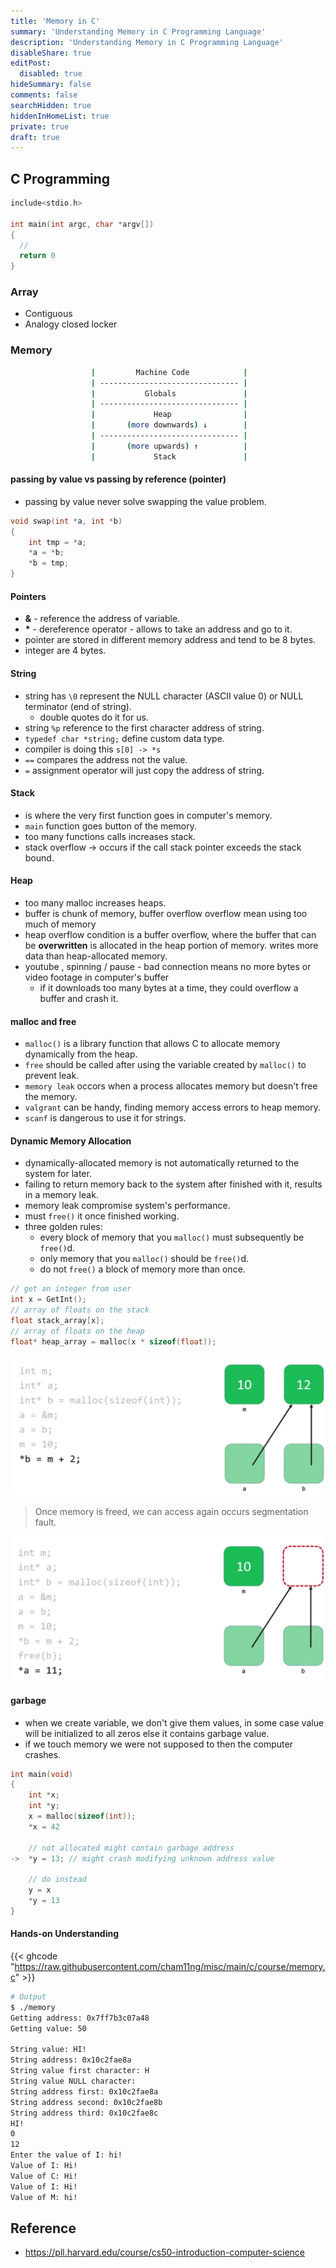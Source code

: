 ```yaml
---
title: 'Memory in C'
summary: 'Understanding Memory in C Programming Language'
description: 'Understanding Memory in C Programming Language'
disableShare: true
editPost:
  disabled: true
hideSummary: false
comments: false
searchHidden: true
hiddenInHomeList: true
private: true
draft: true
---
```


## C Programming

```c
include<stdio.h>

int main(int argc, char *argv[])
{
  //
  return 0
}
```

### Array

- Contiguous
- Analogy closed locker

### Memory

```bash
                  |         Machine Code            |
                  | ------------------------------- |
                  |           Globals               |
                  | ------------------------------- |
                  |             Heap                |
                  |       (more downwards) ↓        |
                  | ------------------------------- |
                  |       (more upwards) ↑          |
                  |             Stack               |
```

#### passing by value vs passing by reference (pointer)

- passing by value never solve swapping the value problem.

```c
void swap(int *a, int *b)
{
    int tmp = *a;
    *a = *b;
    *b = tmp;
}
```

#### Pointers

- **&** - reference the address of variable.
- **\*** - dereference operator - allows to take an address and go to it.
- pointer are stored in different memory address and tend to be 8 bytes.
- integer are 4 bytes.

#### String

- string has `\0` represent the NULL character (ASCII value 0) or NULL terminator (end of string).
  - double quotes do it for us.
- string `%p` reference to the first character address of string.
- `typedef char *string;` define custom data type.
- compiler is doing this `s[0] -> *s`
- `==` compares the address not the value.
- `=` assignment operator will just copy the address of string.

#### Stack

- is where the very first function goes in computer's memory.
- `main` function goes button of the memory.
- too many functions calls increases stack.
- stack overflow -> occurs if the call stack pointer exceeds the stack bound.

#### Heap

- too many malloc increases heaps.
- buffer is chunk of memory, buffer overflow overflow mean using too much of memory
- heap overflow condition is a buffer overflow, where the buffer that can be **overwritten** is allocated in the heap portion of memory. writes more data than heap-allocated memory.
- youtube , spinning / pause - bad connection means no more bytes or video footage in computer's buffer
  - if it downloads too many bytes at a time, they could overflow a buffer and crash it.

#### malloc and free

- `malloc()` is a library function that allows C to allocate memory dynamically from the heap.
- `free` should be called after using the variable created by `malloc()` to prevent leak.
- `memory leak` occors when a process allocates memory but doesn't free the memory.
- `valgrant` can be handy, finding memory access errors to heap memory.
- `scanf` is dangerous to use it for strings.

#### Dynamic Memory Allocation

- dynamically-allocated memory is not automatically returned to the system for later.
- failing to return memory back to the system after finished with it, results in a memory leak.
- memory leak compromise system's performance.
- must `free()` it once finished working.
- three golden rules:
  - every block of memory that you `malloc()` must subsequently be `free()`d.
  - only memory that you `malloc()` should be `free()`d.
  - do not `free()` a block of memory more than once.

```c
// get an integer from user
int x = GetInt();
// array of floats on the stack
float stack_array[x];
// array of floats on the heap
float* heap_array = malloc(x * sizeof(float));
```

![Malloc](img/malloc.webp)

> Once memory is freed, we can access again occurs segmentation fault.

![Segmentation Fault](img/segmentation-fault.webp)

#### garbage

- when we create variable, we don't give them values, in some case value will be initialized to all zeros else it contains garbage value.
- if we touch memory we were not supposed to then the computer crashes.

```c
int main(void)
{
    int *x;
    int *y;
    x = malloc(sizeof(int));
    *x = 42

    // not allocated might contain garbage address
->  *y = 13; // might crash modifying unknown address value

    // do instead
    y = x
    *y = 13
}
```

#### Hands-on Understanding

{{< ghcode "https://raw.githubusercontent.com/cham11ng/misc/main/c/course/memory.c" >}}

```bash
# Output
$ ./memory
Getting address: 0x7ff7b3c07a48
Getting value: 50

String value: HI!
String address: 0x10c2fae8a
String value first character: H
String value NULL character:
String address first: 0x10c2fae8a
String address second: 0x10c2fae8b
String address third: 0x10c2fae8c
HI!
0
12
Enter the value of I: hi!
Value of I: Hi!
Value of C: Hi!
Value of I: Hi!
Value of M: hi!
```

## Reference

- <https://pll.harvard.edu/course/cs50-introduction-computer-science>
